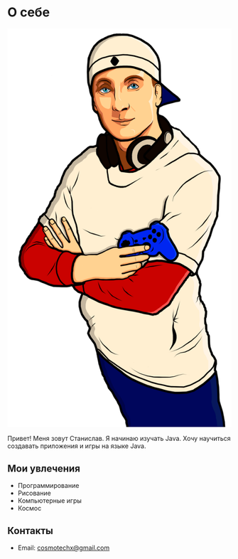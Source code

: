 # О себе
![Фото](https://github.com/Captain-Cosmos/portfolio/blob/main/img/About%20me.png)

Привет! Меня зовут Станислав. Я начинаю изучать Java. Хочу научиться создавать приложения и игры на языке Java.

## Мои увлечения
- Программирование
- Рисование
- Компьютерные игры
- Космос

## Контакты
- Email: cosmotechx@gmail.com